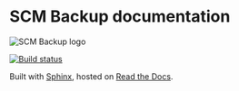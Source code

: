 # SCM Backup documentation

![SCM Backup logo](http://scm-backup.org/img/logo128x128.png)

[![Build status](http://readthedocs.org/projects/scm-backup-docs/badge/?version=latest)](http://readthedocs.org/projects/scm-backup-docs/)

Built with [Sphinx](http://www.sphinx-doc.org/), hosted on [Read the Docs](https://readthedocs.org/).